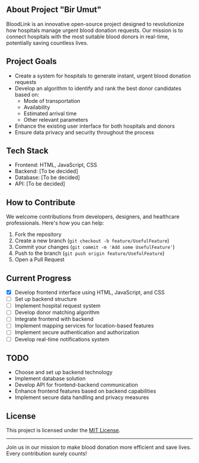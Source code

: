 
## About Project "Bir Umut"

BloodLink is an innovative open-source project designed to revolutionize how hospitals manage urgent blood donation requests. Our mission is to connect hospitals with the most suitable blood donors in real-time, potentially saving countless lives.

## Project Goals

- Create a system for hospitals to generate instant, urgent blood donation requests
- Develop an algorithm to identify and rank the best donor candidates based on:
  - Mode of transportation
  - Availability
  - Estimated arrival time
  - Other relevant parameters
- Enhance the existing user interface for both hospitals and donors
- Ensure data privacy and security throughout the process

## Tech Stack

- Frontend: HTML, JavaScript, CSS
- Backend: [To be decided]
- Database: [To be decided]
- API: [To be decided]

## How to Contribute

We welcome contributions from developers, designers, and healthcare professionals. Here's how you can help:

1. Fork the repository
2. Create a new branch (`git checkout -b feature/UsefulFeature`)
3. Commit your changes (`git commit -m 'Add some UsefulFeature'`)
4. Push to the branch (`git push origin feature/UsefulFeature`)
5. Open a Pull Request

## Current Progress

- [x] Develop frontend interface using HTML, JavaScript, and CSS
- [ ] Set up backend structure
- [ ] Implement hospital request system
- [ ] Develop donor matching algorithm
- [ ] Integrate frontend with backend
- [ ] Implement mapping services for location-based features
- [ ] Implement secure authentication and authorization
- [ ] Develop real-time notifications system

## TODO

- Choose and set up backend technology
- Implement database solution
- Develop API for frontend-backend communication
- Enhance frontend features based on backend capabilities
- Implement secure data handling and privacy measures

## License

This project is licensed under the [MIT License](LICENSE.md).

-----

Join us in our mission to make blood donation more efficient and save lives. Every contribution surely counts!
